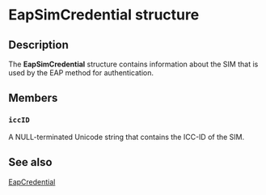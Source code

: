 # EapSimCredential structure

## Description

The **EapSimCredential** structure contains information about the SIM that is used by the EAP method for authentication.

## Members

### `iccID`

A NULL-terminated Unicode string that contains the ICC-ID of the SIM.

## See also

[EapCredential](https://learn.microsoft.com/windows/desktop/api/eaptypes/ns-eaptypes-eapcredential)